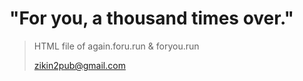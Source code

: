 # "For you, a thousand times over."

> HTML file of again.foru.run &amp; foryou.run
> 
> zikin2pub@gmail.com
